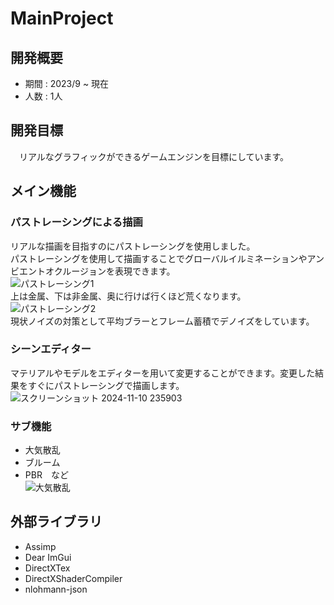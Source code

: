 # MainProject

## 開発概要
- 期間 : 2023/9 ~ 現在
- 人数 : 1人

## 開発目標
　リアルなグラフィックができるゲームエンジンを目標にしています。

## メイン機能
### パストレーシングによる描画
リアルな描画を目指すのにパストレーシングを使用しました。\
パストレーシングを使用して描画することでグローバルイルミネーションやアンビエントオクルージョンを表現できます。\
![パストレーシング1](https://github.com/user-attachments/assets/0c2965e4-12c0-45b2-a0ce-343d346e467c)\
上は金属、下は非金属、奥に行けば行くほど荒くなります。\
![パストレーシング2](https://github.com/user-attachments/assets/abb1bde6-14ef-402f-8705-4cdc44479dea)\
現状ノイズの対策として平均ブラーとフレーム蓄積でデノイズをしています。

### シーンエディター
マテリアルやモデルをエディターを用いて変更することができます。変更した結果をすぐにパストレーシングで描画します。
![スクリーンショット 2024-11-10 235903](https://github.com/user-attachments/assets/3baf6177-c1f7-4eb1-b059-14d9b9d5c8aa)

### サブ機能
- 大気散乱
- ブルーム
- PBR　など\
![大気散乱](https://github.com/user-attachments/assets/11bf473c-85fc-4f8d-ac11-77eed10e54be)

## 外部ライブラリ
- Assimp
- Dear ImGui
- DirectXTex
- DirectXShaderCompiler
- nlohmann-json
